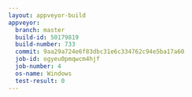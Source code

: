 ```yaml
---
layout: appveyor-build
appveyor:
  branch: master
  build-id: 50179819
  build-number: 733
  commit: 9aa29a724e6f83dbc31e6c334762c94e5ba17a60
  job-id: ogyeu0pmqwcm4hjf
  job-number: 4
  os-name: Windows
  test-result: 0
---
```


